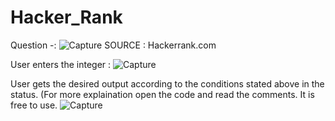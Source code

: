 # Hacker_Rank
Question -: 
![Capture](https://user-images.githubusercontent.com/64547645/91638423-36ada900-ea2d-11ea-8442-7199e88dab99.PNG)
SOURCE : Hackerrank.com

User enters the integer :
![Capture](https://user-images.githubusercontent.com/64547645/91638468-6eb4ec00-ea2d-11ea-8251-a348df916499.PNG)

User gets the desired output according to the conditions stated above in the status. (For more explaination open the code and read the comments. It is free to use.
![Capture](https://user-images.githubusercontent.com/64547645/91638637-7fb22d00-ea2e-11ea-9c19-ae902c08ff65.PNG)
